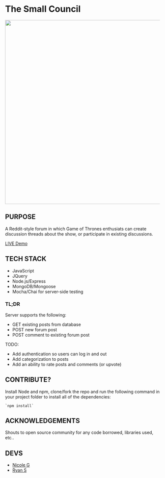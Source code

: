 # The Small Council
<p align='center'>
    <img width='600' src='https://nicolegilbert.surge.sh/images/smallcouncil.png'>	
</p>

## PURPOSE

A Reddit-style forum in which Game of Thrones enthusiats can create discussion threads about the show, or participate in existing discussions.

[LIVE Demo](http://thesmallcouncil.herokuapp.com/)


## TECH STACK
* JavaScript
* JQuery
* Node.js/Express 
* MongoDB/Mongoose
* Mocha/Chai for server-side testing

### TL;DR
Server supports the following: 

* GET existing posts from database
* POST new forum post
* POST comment to existing forum post

TODO: 

* Add authentication so users can log in and out
* Add categorization to posts
* Add an ability to rate posts and comments (or upvote)

## CONTRIBUTE?

Install Node and npm, clone/fork the repo and run the following command in your project folder to install all of the dependencies:
    
    `npm install`

## ACKNOWLEDGEMENTS
Shouts to open source community for any code borrowed, libraries used, etc..

## DEVS 

* [Nicole G](https://github.com/nicoledanielle)
* [Ryan S](https://github.com/sabora920)
